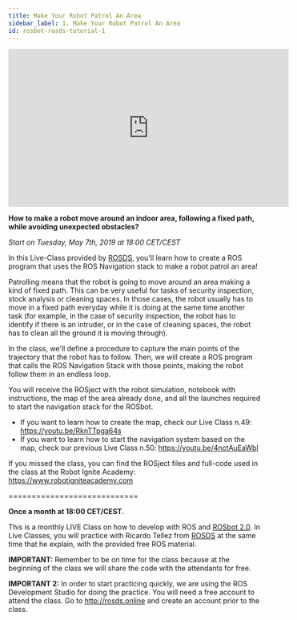 ```yaml
---
title: Make Your Robot Patrol An Area
sidebar_label: 1. Make Your Robot Patrol An Area
id: rosbot-rosds-tutorial-1
---
```


<iframe width="560" height="315" src="https://www.youtube.com/embed/p-ZG6E-PZVA" frameborder="0" allow="accelerometer; autoplay; encrypted-media; gyroscope; picture-in-picture" allowfullscreen></iframe>
<br />

**How to make a robot move around an indoor area, following a fixed path, while avoiding unexpected obstacles?**

_Start on Tuesday, May 7th, 2019 at 18:00 CET/CEST_

In this Live-Class provided by [ROSDS](http://www.theconstructsim.com/), you'll learn how to create a ROS program that uses the ROS Navigation stack to make a robot patrol an area!

Patrolling means that the robot is going to move around an area making a kind of fixed path. This can be very useful for tasks of security inspection, stock analysis or cleaning spaces. In those cases, the robot usually has to move in a fixed path everyday while it is doing at the same time another task (for example, in the case of security inspection, the robot has to identify if there is an intruder, or in the case of cleaning spaces, the robot has to clean all the ground it is moving through).

In the class, we'll define a procedure to capture the main points of the trajectory that the robot has to follow. Then, we will create a ROS program that calls the ROS Navigation Stack with those points, making the robot follow them in an endless loop.

You will receive the ROSject with the robot simulation, notebook with instructions, the map of the area already done, and all the launches required to start the navigation stack for the ROSbot.

- If you want to learn how to create the map, check our Live Class n.49: https://youtu.be/RknTTpga64s
- If you want to learn how to start the navigation system based on the map, check our previous Live Class n.50: https://youtu.be/4nctAuEaWbI

If you missed the class, you can find the ROSject files and full-code used in the class at the Robot Ignite Academy: https://www.robotigniteacademy.com

============================

**Once a month at 18:00 CET/CEST.**

This is a monthly LIVE Class on how to develop with ROS and [ROSbot 2.0](https://store.husarion.com/collections/dev-kits/products/rosbot). In Live Classes, you will practice with Ricardo Tellez from [ROSDS](http://www.theconstructsim.com/) at the same time that he explain, with the provided free ROS material.

**IMPORTANT:** Remember to be on time for the class because at the beginning of the class we will share the code with the attendants for free.

**IMPORTANT 2:** In order to start practicing quickly, we are using the ROS Development Studio for doing the practice. You will need a free account to attend the class. Go to http://rosds.online and create an account prior to the class.
